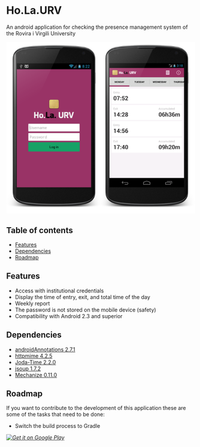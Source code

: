 # Ho.La.URV

An android application for checking the presence management system of the Rovira i Virgili University  

![Ho.La.URV](app/assets/preview.png)

## Table of contents
- [Features](#Features)
- [Dependencies](#Dependencies)
- [Roadmap](#Roadmap)


## Features

* Access with institutional credentials
* Display the time of entry, exit, and total time of the day
* Weekly report
* The password is not stored on the mobile device (safety)
* Compatibility with Android 2.3 and superior

## Dependencies

* [androidAnnotations 2.7.1](https://github.com/excilys/androidannotations)
* [httpmime 4.2.5](https://hc.apache.org/httpcomponents-client-ga/httpmime/)
* [Joda-Time 2.2.0](http://www.joda.org/joda-time/)
* [jsoup 1.7.2](http://jsoup.org/)
* [Mechanize 0.11.0](https://github.com/GistLabs/mechanize)

## Roadmap

If you want to contribute to the development of this application these are some of the tasks that need to be done:

* Switch the build process to Gradle

*[![Get it on Google Play](https://developer.android.com/images/brand/en_generic_rgb_wo_45.png)](https://play.google.com/store/apps/details?id=eu.robertboloc.holaurv)*
